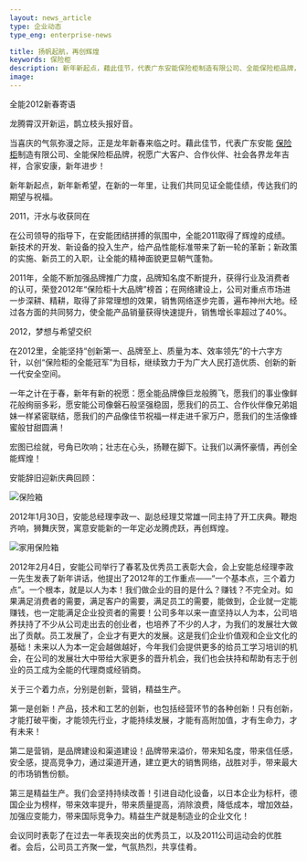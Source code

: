 ```yaml
---
layout: news_article
type: 企业动态
type_eng: enterprise-news

title: 扬帆起航，再创辉煌
keywords: 保险柜
description: 新年新起点，藉此佳节，代表广东安能保险柜制造有限公司、全能保险柜品牌，祝愿广大客户、合作伙伴、社会各界龙年吉祥，合家安康，新年进步！
image: 
---
```

全能2012新春寄语

龙腾霄汉开新运，鹊立枝头报好音。

当喜庆的气氛弥漫之际，正是龙年新春来临之时。藉此佳节，代表广东安能 [保险柜](http://www.qnn.com.cn/)制造有限公司、全能保险柜品牌，祝愿广大客户、合作伙伴、社会各界龙年吉祥，合家安康，新年进步！

新年新起点，新年新希望，在新的一年里，让我们共同见证全能佳绩，传达我们的期望与祝福。

2011，汗水与收获同在

在公司领导的指导下，在安能团结拼搏的氛围中，全能2011取得了辉煌的成绩。新技术的开发、新设备的投入生产，给产品性能标准带来了新一轮的革新；新政策的实施、新员工的入职，让全能的精神面貌更显朝气蓬勃。

2011年，全能不断加强品牌推广力度，品牌知名度不断提升，获得行业及消费者的认可，荣登2012年“保险柜十大品牌”榜首；在网络建设上，公司对重点市场进一步深耕、精耕，取得了非常理想的效果，销售网络逐步完善，遍布神州大地。经过各方面的共同努力，使全能产品销量获得快速提升，销售增长率超过了40%。

2012，梦想与希望交织

在2012里，全能坚持“创新第一、品牌至上、质量为本、效率领先”的十六字方针，以创“保险柜的全能冠军”为目标，继续致力于为广大人民打造优质、创新的新一代安全空间。

一年之计在于春，新年有新的祝愿：愿全能品牌像巨龙般腾飞，愿我们的事业像鲜花般绚丽多彩，愿安能公司像磐石般坚强稳固，愿我们的员工、合作伙伴像兄弟姐妹一样紧密联结，愿我们的产品像佳节祝福一样走进千家万户，愿我们的生活像蜂蜜般甘甜圆满！

宏图已绘就，号角已吹响；壮志在心头，扬鞭在脚下。让我们以满怀豪情，再创全能辉煌！

安能辞旧迎新庆典回顾：

![保险箱](http://www.qnn.com.cn/image-news/id036401.jpg)

2012年1月30日，安能总经理李政一、副总经理艾常雄一同主持了开工庆典。鞭炮齐响，狮舞庆贺，寓意安能新的一年定必龙腾虎跃，再创辉煌。

![家用保险箱](http://www.qnn.com.cn/image-news/id036402.jpg)

2012年2月4日，安能公司举行了春茗及优秀员工表彰大会，会上安能总经理李政一先生发表了新年讲话，他提出了2012年的工作重点——“一个基本点，三个着力点”。一个根本，就是以人为本！我们做企业的目的是什么？赚钱？不完全对。如果满足消费者的需要，满足客户的需要，满足员工的需要，能做到，企业就一定能赚钱，也一定能满足企业投资者的需要！公司多年以来一直坚持以人为本，公司培养扶持了不少从公司走出去的创业者，也培养了不少的人才，为我们的发展壮大做出了贡献。员工发展了，企业才有更大的发展。这是我们企业价值观和企业文化的基础！未来以人为本一定会越做越好，今年我们会提供更多的给员工学习培训的机会，在公司的发展壮大中带给大家更多的晋升机会，我们也会扶持和帮助有志于创业的员工成为全能的代理商或经销商。

关于三个着力点，分别是创新，营销，精益生产。

第一是创新！产品，技术和工艺的创新，也包括经营环节的各种创新！只有创新，才能打破平衡，才能领先行业，才能持续发展，才能有高附加值，才有生命力，才有未来！

第二是营销，是品牌建设和渠道建设！品牌带来溢价，带来知名度，带来信任感，安全感，提高竞争力，通过渠道开通，建立更大的销售网络，战胜对手，带来最大的市场销售份额。

第三是精益生产。我们会坚持持续改善！引进自动化设备，以日本企业为标杆，德国企业为榜样，带来效率提升，带来质量提高，消除浪费，降低成本，增加效益，加强应变能力，带来国际竞争力。精益生产就是制造业的企业文化！

会议同时表彰了在过去一年表现突出的优秀员工，以及2011公司运动会的优胜者。会后，公司员工齐聚一堂，气氛热烈，共享佳肴。
